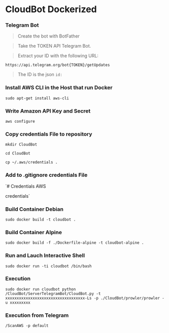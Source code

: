 # CloudBot Dockerized

### Telegram Bot

> Create the bot with BotFather

> Take the TOKEN API Telegram Bot.

> Extract your ID with the following URL: 

`https://api.telegram.org/bot{TOKEN}/getUpdates` 

> The ID is the json `id:`


### Install AWS CLI in the Host that run Docker

`sudo apt-get install aws-cli`


### Write Amazon API Key and Secret

`aws configure`


### Copy credentials File to repository

`mkdir CloudBot`

`cd CloudBot`

`cp ~/.aws/credentials .`

### Add to .gitignore credentials File

`# Credentials AWS

credentials`


### Build Container Debian

`sudo docker build -t cloudbot .`

### Build Container Alpine

`sudo docker build -f ./Dockerfile-alpine -t cloudbot-alpine .`


### Run and Lauch Interactive Shell

`sudo docker run -ti cloudbot /bin/bash`


### Execution
`sudo docker run cloudbot python /CloudBot/ServerTelegramBot/CloudBot.py -t xxxxxxxxxxxxxxxxxxxxxxxxxxxxxxxxxxx-Ls -p ./CloudBot/prowler/prowler -u xxxxxxxxx`


### Execution from Telegram
`/ScanAWS -p default`
